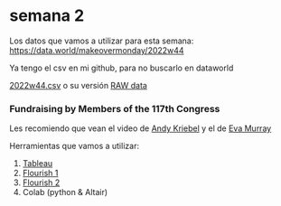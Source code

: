 # semana 2

Los datos que vamos a utilizar para esta semana: https://data.world/makeovermonday/2022w44 

Ya tengo el csv en mi github, para no buscarlo en dataworld

[2022w44.csv](2022w44.csv) o su versión [RAW data](https://aaizemberg.github.io/ecd2022a/s2/2022w44.csv)

### Fundraising by Members of the 117th Congress

Les recomiendo que vean el video de [Andy Kriebel](https://youtu.be/bORvGBqKfD4) y el de [Eva Murray](https://youtu.be/j8yQu_pEOcw)

Herramientas que vamos a utilizar:

1. [Tableau](https://aaizemberg.github.io/ecd2022a/s2/tableau.html)
2. [Flourish 1](https://aaizemberg.github.io/ecd2022a/s2/beeswarm.html)
3. [Flourish 2](https://aaizemberg.github.io/ecd2022a/s2/hbars.html)
4. Colab (python & Altair)
